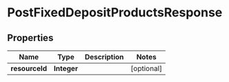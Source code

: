 
# PostFixedDepositProductsResponse

## Properties
Name | Type | Description | Notes
------------ | ------------- | ------------- | -------------
**resourceId** | **Integer** |  |  [optional]



